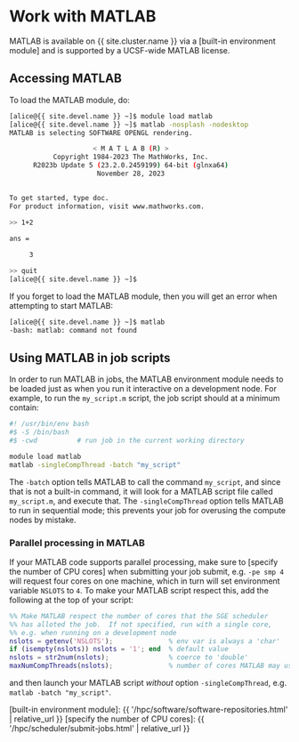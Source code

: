# Work with MATLAB

MATLAB is available on {{ site.cluster.name }} via a [built-in environment module] and is supported by a UCSF-wide MATLAB license.

## Accessing MATLAB

To load the MATLAB module, do:

<!-- code-block label="module-load-matlab" -->
```sh
[alice@{{ site.devel.name }} ~]$ module load matlab
[alice@{{ site.devel.name }} ~]$ matlab -nosplash -nodesktop
MATLAB is selecting SOFTWARE OPENGL rendering.

                     < M A T L A B (R) >
           Copyright 1984-2023 The MathWorks, Inc.                                                             
      R2023b Update 5 (23.2.0.2459199) 64-bit (glnxa64)                                                        
                      November 28, 2023

 
To get started, type doc.
For product information, visit www.mathworks.com.
 
>> 1+2

ans =

     3

>> quit
[alice@{{ site.devel.name }} ~]$ 
```


If you forget to load the MATLAB module, then you will get an error when attempting to start MATLAB:

```sh
[alice@{{ site.devel.name }} ~]$ matlab
-bash: matlab: command not found
```


## Using MATLAB in job scripts

In order to run MATLAB in jobs, the MATLAB environment module needs to be loaded just as when you run it interactive on a development node.  For example, to run the `my_script.m` script, the job script should at a minimum contain:

```sh
#! /usr/bin/env bash
#$ -S /bin/bash
#$ -cwd          # run job in the current working directory

module load matlab
matlab -singleCompThread -batch "my_script"
```

The `-batch` option tells MATLAB to call the command `my_script`, and since that is not a built-in command, it will look for a MATLAB script file called `my_script.m`, and execute that.  The `-singleCompThread` option tells MATLAB to run in sequential mode; this prevents your job for overusing the compute nodes by mistake.


### Parallel processing in MATLAB

If your MATLAB code supports parallel processing, make sure to [specify the number of CPU cores] when submitting your job submit, e.g. `-pe smp 4` will request four cores on one machine, which in turn will set environment variable `NSLOTS` to `4`.  To make your MATLAB script respect this, add the following at the top of your script:

```matlab
%% Make MATLAB respect the number of cores that the SGE scheduler
%% has alloted the job.  If not specified, run with a single core,
%% e.g. when running on a development node
nslots = getenv('NSLOTS');              % env var is always a 'char'
if (isempty(nslots)) nslots = '1'; end  % default value
nslots = str2num(nslots);               % coerce to 'double'
maxNumCompThreads(nslots);              % number of cores MATLAB may use
```

and then launch your MATLAB script _without_ option `-singleCompThread`, e.g. `matlab -batch "my_script"`.


[built-in environment module]: {{ '/hpc/software/software-repositories.html' | relative_url }}
[specify the number of CPU cores]: {{ '/hpc/scheduler/submit-jobs.html' | relative_url }}


